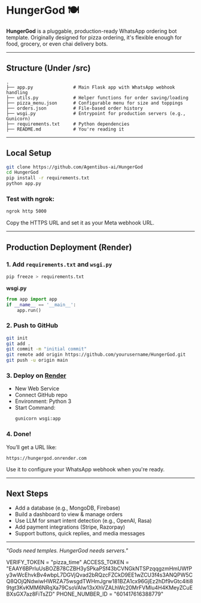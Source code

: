 # HungerGod 🍽️

**HungerGod** is a pluggable, production-ready WhatsApp ordering bot template. Originally designed for pizza ordering, it's flexible enough for food, grocery, or even chai delivery bots.

---


## Structure (Under /src)

```
.
├── app.py               # Main Flask app with WhatsApp webhook handling
├── utils.py             # Helper functions for order saving/loading
├── pizza_menu.json      # Configurable menu for size and toppings
├── orders.json          # File-based order history
├── wsgi.py              # Entrypoint for production servers (e.g., Gunicorn)
├── requirements.txt     # Python dependencies
├── README.md            # You're reading it
```

---

## Local Setup

```bash
git clone https://github.com/Agentibus-ai/HungerGod
cd HungerGod
pip install -r requirements.txt
python app.py
```

### Test with ngrok:
```bash
ngrok http 5000
```
Copy the HTTPS URL and set it as your Meta webhook URL.

---

## Production Deployment (Render)

### 1. Add `requirements.txt` and `wsgi.py`
```bash
pip freeze > requirements.txt
```
**wsgi.py**
```python
from app import app
if __name__ == '__main__':
    app.run()
```

### 2. Push to GitHub
```bash
git init
git add .
git commit -m "initial commit"
git remote add origin https://github.com/yourusername/HungerGod.git
git push -u origin main
```

### 3. Deploy on [Render](https://render.com)
- New Web Service
- Connect GitHub repo
- Environment: Python 3
- Start Command:
  ```bash
  gunicorn wsgi:app
  ```

### 4. Done!
You’ll get a URL like:
```
https://hungergod.onrender.com
```
Use it to configure your WhatsApp webhook when you're ready.

---

## Next Steps
- Add a database (e.g., MongoDB, Firebase)
- Build a dashboard to view & manage orders
- Use LLM for smart intent detection (e.g., OpenAI, Rasa)
- Add payment integrations (Stripe, Razorpay)
- Support buttons, quick replies, and media messages

---

*"Gods need temples. HungerGod needs servers."*

VERIFY_TOKEN = "pizza_time"
ACCESS_TOKEN = "EAAY6BPrIuUsBOZB78CZBH3ySPkaPSf43bCVNGkNTSPzqqgzmHmUWfPy3wWcEhvkBv4wbpL7DGVjQvad2bRQzcFZCkD9EE1wZCU3f4s3ANQPW5CQ8QOjQNdwiwHWRZA75wsgdTWHmJgrw181BZA1cx96GjEz2hDf9vGtc4iti89tgt3KvKMM6NRqXa79CsoVAIw13xXhVZALhWc20MrFVMlu4H4KMeyZCuEBXsGX7az8FiTsZD"
PHONE_NUMBER_ID = "601417616388779"

